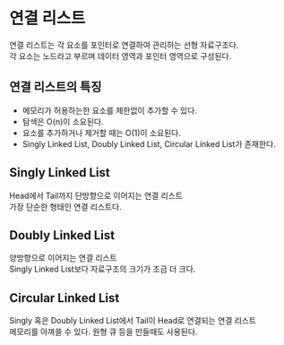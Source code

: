 # 연결 리스트

연결 리스트는 각 요소를 포인터로 연결하여 관리하는 선형 자료구조다.\
각 요소는 노드라고 부르며 데이터 영역과 포인터 영역으로 구성된다.

## 연결 리스트의 특징

- 메모리가 허용하는한 요소를 제한없이 추가할 수 있다.
- 탐색은 O(n)이 소요된다.
- 요소를 추가하거나 제거할 때는 O(1)이 소요된다.
- Singly Linked List, Doubly Linked List, Circular Linked List가 존재한다.

## Singly Linked List

Head에서 Tail까지 단방향으로 이어지는 연결 리스트\
가장 단순한 형태인 연결 리스트다.

## Doubly Linked List

양방향으로 이어지는 연결 리스트\
Singly Linked List보다 자료구조의 크기가 조금 더 크다.

## Circular Linked List

Singly 혹은 Doubly Linked List에서 Tail이 Head로 연결되는 연결 리스트\
메모리를 아껴쓸 수 있다. 원형 큐 등을 만들때도 사용된다.
